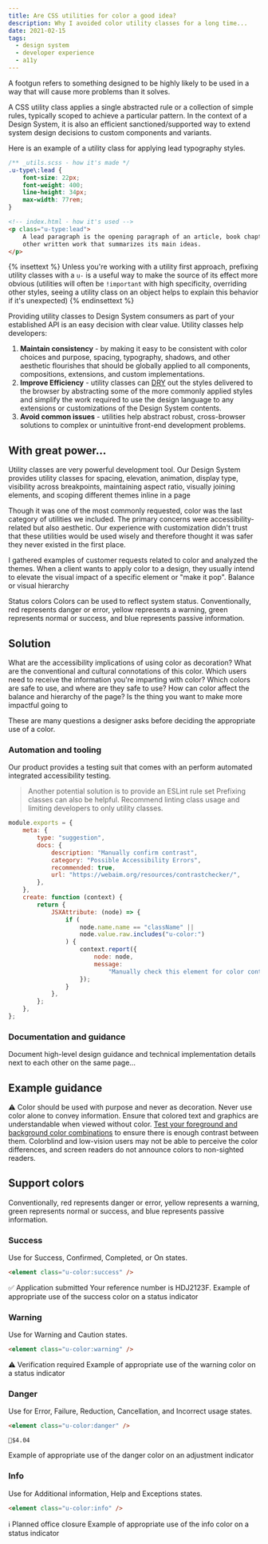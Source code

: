 ```yaml
---
title: Are CSS utilities for color a good idea?
description: Why I avoided color utility classes for a long time...
date: 2021-02-15
tags:
  - design system
  - developer experience
  - a11y
---
```


A footgun refers to something designed to be highly likely to be used in a way that will cause more problems than it solves.

A CSS utility class applies a single abstracted rule or a collection of simple rules, typically scoped to achieve a particular pattern. In the context of a Design System, it is also an efficient sanctioned/supported way to extend system design decisions to custom components and variants.

Here is an example of a utility class for applying lead typography styles.

```css
/** _utils.scss - how it's made */
.u-type\:lead {
	font-size: 22px;
	font-weight: 400;
	line-height: 34px;
	max-width: 77rem;
}
```

```html
<!-- index.html - how it's used -->
<p class="u-type:lead">
	A lead paragraph is the opening paragraph of an article, book chapter, or
	other written work that summarizes its main ideas.
</p>
```

{% insettext %}
Unless you're working with a utility first approach, prefixing utility classes with a `u-` is a useful way to make the source of its effect more obvious (utilities will often be `!important` with high specificity, overriding other styles, seeing a utility class on an object helps to explain this behavior if it's unexpected)
{% endinsettext %}

Providing utility classes to Design System consumers as part of your established API is an easy decision with clear value. Utility classes help developers:

1. **Maintain consistency** - by making it easy to be consistent with color choices and purpose, spacing, typography, shadows, and other aesthetic flourishes that should be globally applied to all components, compositions, extensions, and custom implementations.
2. **Improve Efficiency** - utility classes can [DRY](https://en.wikipedia.org/wiki/Don%27t_repeat_yourself) out the styles delivered to the browser by abstracting some of the more commonly applied styles and simplify the work required to use the design language to any extensions or customizations of the Design System contents.
3. **Avoid common issues** - utilities help abstract robust, cross-browser solutions to complex or unintuitive front-end development problems.

## With great power...

Utility classes are very powerful development tool. Our Design System provides utility classes for spacing, elevation, animation, display type, visibility across breakpoints, maintaining aspect ratio, visually joining elements, and scoping different themes inline in a page

Though it was one of the most commonly requested, color was the last category of utilities we included. The primary concerns were accessibility-related but also aesthetic. Our experience with customization didn't trust that these utilities would be used wisely and therefore thought it was safer they never existed in the first place.

I gathered examples of customer requests related to color and analyzed the themes. When a client wants to apply color to a design, they usually intend to elevate the visual impact of a specific element or "make it pop". Balance or visual hierarchy

Status colors
Colors can be used to reflect system status. Conventionally, red represents danger or error, yellow represents a warning, green represents normal or success, and blue represents passive information.

## Solution

What are the accessibility implications of using color as decoration? What are the conventional and cultural connotations of this color. Which users need to receive the information you're imparting with color? Which colors are safe to use, and where are they safe to use? How can color affect the balance and hierarchy of the page?
Is the thing you want to make more impactful going to

These are many questions a designer asks before deciding the appropriate use of a color.

### Automation and tooling

Our product provides a testing suit that comes with an perform automated integrated accessibility testing.

> Another potential solution is to provide an ESLint rule set
> Prefixing classes can also be helpful. Recommend linting class usage and limiting developers to only utility classes.

```js
module.exports = {
	meta: {
		type: "suggestion",
		docs: {
			description: "Manually confirm contrast",
			category: "Possible Accessibility Errors",
			recommended: true,
			url: "https://webaim.org/resources/contrastchecker/",
		},
	},
	create: function (context) {
		return {
			JSXAttribute: (node) => {
				if (
					node.name.name == "className" ||
					node.value.raw.includes("u-color:")
				) {
					context.report({
						node: node,
						message:
							"Manually check this element for color contrast against its background. Include tests for the state.",
					});
				}
			},
		};
	},
};
```

### Documentation and guidance

Document high-level design guidance and technical implementation details next to each other on the same page...

## Example guidance

⚠️ Color should be used with purpose and never as decoration. Never use color alone to convey information. Ensure that colored text and graphics are understandable when viewed without color. [Test your foreground and background color combinations](https://webaim.org/resources/contrastchecker/) to ensure there is enough contrast between them. Colorblind and low-vision users may not be able to perceive the color differences, and screen readers do not announce colors to non-sighted readers.

## Support colors

Conventionally, red represents danger or error, yellow represents a warning, green represents normal or success, and blue represents passive information.

### Success

Use for Success, Confirmed, Completed, or On states.

```html
<element class="u-color:success" />
```

✅ Application submitted
Your reference number is HDJ2123F.
Example of appropriate use of the success color on a status indicator

### Warning

Use for Warning and Caution states.

```html
<element class="u-color:warning" />
```

⚠️ Verification required
Example of appropriate use of the warning color on a status indicator

### Danger

Use for Error, Failure, Reduction, Cancellation, and Incorrect usage states.

```html
<element class="u-color:danger" />
```

`🔻$4.04`

Example of appropriate use of the danger color on an adjustment indicator

### Info

Use for Additional information, Help and Exceptions states.

```html
<element class="u-color:info" />
```

ℹ️ Planned office closure
Example of appropriate use of the info color on a status indicator
